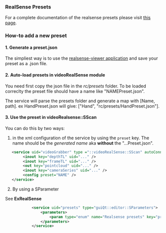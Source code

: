 ### RealSense Presets

For a complete documentation of the realsense presets please visit [this page](https://github.com/IntelRealSense/librealsense/wiki/D400-Series-Visual-Presets).

### How-to add a new preset

#### 1. Generate a preset.json
The simpliest way is to use the [realsense-viewer application](https://github.com/IntelRealSense/librealsense/tree/master/tools/realsense-viewer) and save your preset as a .json file.


#### 2. Auto-load presets in videoRealSense module

You need first copy the json file in the _rc/presets_ folder.
To be loaded correclty the preset file should have a name like "NAMEPreset.json".

The service will parse the presets folder and generate a map with [Name, path].
ex HandPreset.json will give: ["Hand", "rc/presets/HandPreset.json"].

#### 3. Use the preset in videoRealsense::SScan

You can do this by two ways:

1. in the xml configuration of the service by using the `preset` key. The name should be the _generated name_ aka **without** the "...Preset.json".

```xml
   <service uid="videoGrabber" type ="::videoRealSense::SScan" autoConnect="no">
        <inout key="depthTL" uid="..." />
        <inout key="frameTL" uid="..." />
        <out key="pointcloud" uid="..." />
        <inout key="cameraSeries" uid="..." />
        <config preset="NAME" />
   </service>
   ```


2. By using a SParameter

See **ExRealSense**

```xml
            <service uid="presets" type="guiQt::editor::SParameters">
                <parameters>
                    <param type="enum" name="Realsense presets" key="preset" defaultValue="Default" values="Default,HighResHighAccuracy, HighResHighDensity,HighResMidDensity,MidResHighAccuracy, MidResHighDensity,MidResMidDensity,LowResHighAccuracy, LowResHighDensity,LowResMidDensity,Hand,ShortRange,BodyScan,RemoveIR" />
                </parameters>
            </service>          
```





